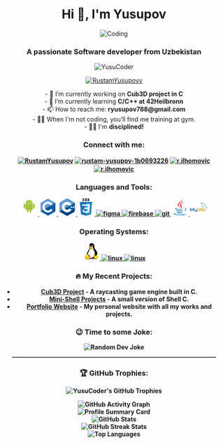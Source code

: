 
<h1 align="center">Hi 👋, I'm Yusupov</h1>

<div align="center">
  <!-- Centered Image -->
  <img alt="Coding" width="350" src="https://media.giphy.com/media/SWoSkN6DxTszqIKEqv/giphy.gif" />

  <!-- Centered Heading -->
  <h3>A passionate Software developer from Uzbekistan</h3>

  <!-- Profile Views and Twitter Button -->
  <p>
    <img src="https://komarev.com/ghpvc/?username=YusuCoder&label=Profile%20views&color=0e75b6&style=flat" alt="YusuCoder" />
  </p>
  
  <p>
    <a href="https://twitter.com/RustamYusupovv" target="_blank">
      <img src="https://img.shields.io/twitter/follow/RustamYusupovv?logo=twitter&style=for-the-badge" alt="RustamYusupovv" />
    </a>
  </p>

  <!-- Additional Information -->
  <p>
   - 🔭 I’m currently working on <strong>Cub3D project in C</strong><br>
   - 🌱 I’m currently learning <strong>C/C++ at 42Heilbronn</strong><br>
   - 📫 How to reach me: <strong>ryusupov788@gmail.com</strong><br>
   - 🏋️‍♂️ When I'm not coding, you’ll find me training at gym.<br>
   - 🧘‍♂️ I'm <strong>disciplined!<strong><br>
  </p>
</div>

<h3 align="center">Connect with me:</h3>
<p align="center">
<a href="https://twitter.com/RustamYusupovv" target="blank"><img align="center" src="https://raw.githubusercontent.com/rahuldkjain/github-profile-readme-generator/master/src/images/icons/Social/twitter.svg" alt="RustamYusupov" height="30" width="40" /></a>
<a href="https://www.linkedin.com/in/rustam-yusupov-1b0693226/" target="blank"><img align="center" src="https://raw.githubusercontent.com/rahuldkjain/github-profile-readme-generator/master/src/images/icons/Social/linked-in-alt.svg" alt="rustam-yusupov-1b0693226" height="30" width="40" /></a>
<a href="https://www.instagram.com/r.ilhomovic/" target="blank"><img align="center" src="https://raw.githubusercontent.com/rahuldkjain/github-profile-readme-generator/master/src/images/icons/Social/instagram.svg" alt="r.ilhomovic" height="30" width="40" /></a>
<a href="https://t.me/@RY00101" target="blank"><img align="center" src="https://img.icons8.com/?size=100&id=63306&format=png&color=000000" alt="r.ilhomovic" height="35" width="35" /></a> </p>


<h3 align="center">Languages and Tools:</h3>
<p align="center"> <a href="https://developer.android.com" target="_blank" rel="noreferrer"> <img src="https://raw.githubusercontent.com/devicons/devicon/master/icons/android/android-original-wordmark.svg" alt="android" width="40" height="40"/> </a> 
<a href="https://www.cprogramming.com/" target="_blank" rel="noreferrer"> <img src="https://raw.githubusercontent.com/devicons/devicon/master/icons/c/c-original.svg" alt="c" width="40" height="40"/> </a> 
<a href="https://www.w3schools.com/cpp/" target="_blank" rel="noreferrer"> <img src="https://raw.githubusercontent.com/devicons/devicon/master/icons/cplusplus/cplusplus-original.svg" alt="cplusplus" width="40" height="40"/> </a> 
<a href="https://www.w3schools.com/css/" target="_blank" rel="noreferrer"> <img src="https://raw.githubusercontent.com/devicons/devicon/master/icons/css3/css3-original-wordmark.svg" alt="css3" width="40" height="40"/> </a> 
<a href="https://www.figma.com/" target="_blank" rel="noreferrer"> <img src="https://www.vectorlogo.zone/logos/figma/figma-icon.svg" alt="figma" width="40" height="40"/> </a> 
<a href="https://firebase.google.com/" target="_blank" rel="noreferrer"> <img src="https://www.vectorlogo.zone/logos/firebase/firebase-icon.svg" alt="firebase" width="40" height="40"/> </a> 
<a href="https://git-scm.com/" target="_blank" rel="noreferrer"> <img src="https://www.vectorlogo.zone/logos/git-scm/git-scm-icon.svg" alt="git" width="40" height="40"/> </a> 
<a href="https://www.java.com" target="_blank" rel="noreferrer"> <img src="https://raw.githubusercontent.com/devicons/devicon/master/icons/java/java-original.svg" alt="java" width="40" height="40"/> </a>  
<a href="https://www.mysql.com/" target="_blank" rel="noreferrer"> <img src="https://raw.githubusercontent.com/devicons/devicon/master/icons/mysql/mysql-original-wordmark.svg" alt="mysql" width="40" height="40"/> </a> 
</p>

<h3 align="center">Operating Systems:</h3>
<div align="center">
<a href="https://www.linux.org/" target="_blank" rel="noreferrer"> <img src="https://raw.githubusercontent.com/devicons/devicon/master/icons/linux/linux-original.svg" alt="linux" width="40" height="40"/> </a> 
<a href="https://www.linux.org/" target="_blank" rel="noreferrer"> <img src="https://img.icons8.com/?size=100&id=17843&format=png&color=000000" alt="linux" width="40" height="40"/> </a> 
<a href="https://www.linux.org/" target="_blank" rel="noreferrer"> <img src="https://img.icons8.com/?size=100&id=108792&format=png&color=000000" alt="linux" width="40" height="40"/> </a>
</div>

<h3 align="center">🔥 My Recent Projects:</h3>
<ul>
  <li align="center"><a href="https://github.com/YusuCoder/cub3d" target="_blank">Cub3D Project</a> - A raycasting game engine built in <strong>C</strong>.</li>
  <li align="center"><a href="https://github.com/YusuCoder/minishell" target="_blank">Mini-Shell Projects</a> - A small version of Shell <strong>C</strong>.</li>
  <li align="center"><a href="https://github.com/YusuCoder/portfolio" target="_blank">Portfolio Website</a> - My personal website with all my works and projects.</li>
</ul>


<div align="center">
  <h3> 😉 Time to some Joke:</h3>
  <img src="https://readme-jokes.vercel.app/api?theme=dark" alt="Random Dev Joke" />
</div>

<div align="center">
  ______________________________________________________________________
</div>

<div align="center">
<p align="center">
  <h3 align="center">🏆 GitHub Trophies:</h3>
  <img src="https://github-profile-trophy.vercel.app/?username=YusuCoder&theme=dark" alt="YusuCoder's GitHub Trophies" />
</p>
</div>

<div align="center">
  <img src="https://github-readme-activity-graph.vercel.app/graph?username=YusuCoder&theme=high-contrast" height="165" alt="GitHub Activity Graph" />
</div>
<div align="center">
    <img src="https://github-profile-summary-cards.vercel.app/api/cards/profile-details?username=YusuCoder&card_width=200&theme=dark" height="135" alt="Profile Summary Card" />
</div>
<div align="center">
  <img src="https://github-readme-stats.vercel.app/api?username=YusuCoder&card_width=615&hide_title=false&hide_rank=false&show_icons=true&include_all_commits=true&count_private=true&disable_animations=false&theme=dark&locale=en&hide_border=false" height="150" alt="GitHub Stats" />
</div>
<div align="center">
  <img src="https://github-readme-streak-stats.herokuapp.com/?user=YusuCoder&card_width=615&theme=dark" height="150" alt="GitHub Streak Stats" />
</div>
<div align="center">
  <img src="https://github-readme-stats.vercel.app/api/top-langs?username=YusuCoder&locale=en&hide_title=false&layout=compact&card_width=522&langs_count=5&theme=dark&hide_border=false" height="150" alt="Top Languages" />
</div>

[web]: https://yusucoder.vercel.app/
[twitter]: https://twitter.com/RustamYusupovv
[instagram]: https://www.instagram.com/r.ilhomovic/
[linkedin]: https://www.linkedin.com/in/rustam-yusupov-1b0693226/
[telegram]: https://t.me/RY00101
